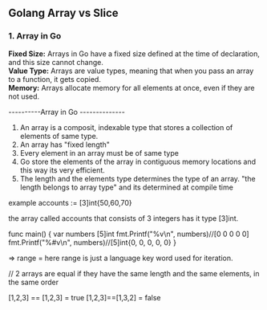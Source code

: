 <h2>Golang Array vs Slice</h2>

<h3>1. Array in Go</h3>
<strong>Fixed Size:</strong> Arrays in Go have a fixed size defined at the time of declaration, and this size cannot change.<br>
<strong>Value Type:</strong> Arrays are value types, meaning that when you pass an array to a function, it gets copied.<br>
<strong>Memory:</strong> Arrays allocate memory for all elements at once, even if they are not used.<br>


----------Array in Go --------------

1. An array is a composit, indexable type that stores a collection of elements of same type.
2. An array has "fixed length"
3. Every element in an array must be of same type
4. Go store the elements of the array in contiguous memory locations and this way its very efficient.
5. The length and the elements type determines the type of an array. "the length belongs to array type" and its determined at compile time

example 
accounts := [3]int{50,60,70}

the array called accounts that consists of 3 integers has it type [3]int.

func main() {
	var numbers [5]int
	fmt.Printf("%v\n", numbers)//[0 0 0 0 0]
	fmt.Printf("%#v\n", numbers)//[5]int{0, 0, 0, 0, 0}
}

=> range = here range is just a language key word used for iteration.


// 2 arrays are equal if they have the same length and the same elements, in the same order

[1,2,3] == [1,2,3] = true
[1,2,3]==[1,3,2] = false




